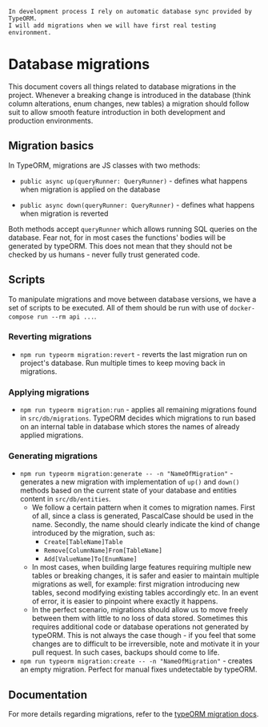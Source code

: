 ```
In development process I rely on automatic database sync provided by TypeORM.
I will add migrations when we will have first real testing environment.
```

# Database migrations

This document covers all things related to database migrations in the project. Whenever a breaking change is introduced in the database (think column alterations, enum changes, new tables) a migration should follow suit to allow smooth feature introduction in both development and production environments.

## Migration basics

In TypeORM, migrations are JS classes with two methods:

- `public async up(queryRunner: QueryRunner)` - defines what happens when migration is applied on the database

- `public async down(queryRunner: QueryRunner)` - defines what happens when migration is reverted

Both methods accept `queryRunner` which allows running SQL queries on the database. Fear not, for in most cases the functions' bodies will be generated by typeORM. This does not mean that they should not be checked by us humans - never fully trust generated code.

## Scripts

To manipulate migrations and move between database versions, we have a set of scripts to be executed. All of them should be run with use of `docker-compose run --rm api ...`.

### Reverting migrations

- `npm run typeorm migration:revert` - reverts the last migration run on project's database. Run multiple times to keep moving back in migrations.

### Applying migrations

- `npm run typeorm migration:run` - applies all remaining migrations found in `src/db/migrations`. TypeORM decides which migrations to run based on an internal table in database which stores the names of already applied migrations.

### Generating migrations

- `npm run typeorm migration:generate -- -n "NameOfMigration"` - generates a new migration with implementation of `up()` and `down()` methods based on the current state of your database and entities content in `src/db/entities`.
  - We follow a certain pattern when it comes to migration names. First of all, since a class is generated, PascalCase should be used in the name. Secondly, the name should clearly indicate the kind of change introduced by the migration, such as:
    - `Create[TableName]Table`
    - `Remove[ColumnName]From[TableName]`
    - `Add[ValueName]To[EnumName]`
  - In most cases, when building large features requiring multiple new tables or breaking changes, it is safer and easier to maintain multiple migrations as well, for example: first migration introducing new tables, second modifying existing tables accordingly etc. In an event of error, it is easier to pinpoint where exactly it happens.
  - In the perfect scenario, migrations should allow us to move freely between them with little to no loss of data stored. Sometimes this requires additional code or database operations not generated by typeORM. This is not always the case though - if you feel that some changes are to difficult to be irreversible, note and motivate it in your pull request. In such cases, backups should come to life.
- `npm run typeorm migration:create -- -n "NameOfMigration"` - creates an empty migration. Perfect for manual fixes undetectable by typeORM.

## Documentation

For more details regarding migrations, refer to the [typeORM migration docs](https://github.com/typeorm/typeorm/blob/master/docs/migrations.md).
